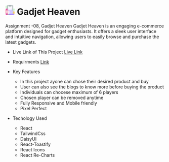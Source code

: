 # <img width="30px" src="/src/assets/logo.png"/> Gadjet Heaven

Assignment -08, Gadjet Heaven
Gadjet Heaven is an engaging e-commerce platform designed for gadget enthusiasts. It offers a sleek user interface and intuitive navigation, allowing users to easily browse and purchase the latest gadgets.


- Live Link of This Project [Live Link](https://gadjet-heaven.netlify.app/)

- Requirments [Link](https://google.com)

- Key Features

  - In this project ayone can chose their desired product and buy
  - User can also see the blogs to know more before buying the product
  - Individuals can chocese maximum of 6 players 
  - Chosen player can be removed anytime
  - Fully Responsive and Mobile friendly 
  - Pixel Perfect

- Techology Used 

  - React
  - TailwindCss
  - DaisyUI
  - React-Toastify
  - React Icons
  - React Re-Charts